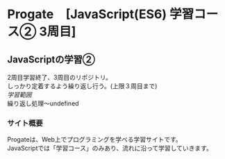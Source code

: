 # Progate　[JavaScript(ES6) 学習コース② 3周目]

## JavaScriptの学習②
2周目学習終了、3周目のリポジトリ。  
しっかり定着するよう繰り返し行う。(上限３周目まで)  
*学習範囲*   
繰り返し処理〜undefined

### サイト概要
Progateは、Web上でプログラミングを学べる学習サイトです。  
JavaScriptでは「学習コース」のみあり、流れに沿って学習していきます。